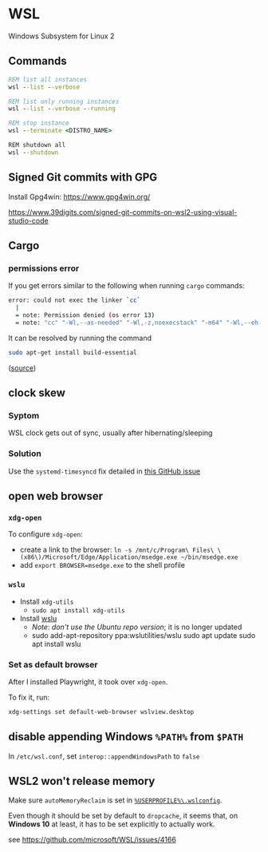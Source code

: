 # WSL

Windows Subsystem for Linux 2

## Commands

```cmd
REM list all instances
wsl --list --verbose

REM list only running instances
wsl --list --verbose --running

REM stop instance
wsl --terminate <DISTRO_NAME>

REM shutdown all
wsl --shutdown
```

## Signed Git commits with GPG

Install Gpg4win: <https://www.gpg4win.org/>

<https://www.39digits.com/signed-git-commits-on-wsl2-using-visual-studio-code>

## Cargo

### permissions error

If you get errors similar to the following when running `cargo` commands:

```bash
error: could not exec the linker `cc`
  |
  = note: Permission denied (os error 13)
  = note: "cc" "-Wl,--as-needed" "-Wl,-z,noexecstack" "-m64" "-Wl,--eh-frame-hdr" "-L" "/home/bagel/.rustup/toolchains/stable-x86_64-unknown-linux-gnu/lib/rustlib/x86_64-unknown-linux-gnu/lib"
```

It can be resolved by running the command

```bash
sudo apt-get install build-essential
```

([source](https://github.com/rust-lang/cargo/issues/6757#issuecomment-738494343))

## clock skew

### Syptom

WSL clock gets out of sync, usually after hibernating/sleeping

### Solution

Use the `systemd-timesyncd` fix detailed in [this GitHub issue](https://github.com/microsoft/WSL/issues/8204#issuecomment-1338334154)

## open web browser

### `xdg-open`

To configure `xdg-open`:

- create a link to the browser: `ln -s /mnt/c/Program\ Files\ \(x86\)/Microsoft/Edge/Application/msedge.exe ~/bin/msedge.exe`
- add `export BROWSER=msedge.exe` to the shell profile

### `wslu`

- Install `xdg-utils`
  - `sudo apt install xdg-utils`
- Install [wslu](https://wslutiliti.es/wslu/)
  - _Note_: _don't use the Ubuntu repo version_; it is no longer updated
  - sudo add-apt-repository ppa:wslutilities/wslu
        sudo apt update
        sudo apt install wslu

### Set as default browser

After I installed Playwright, it took over `xdg-open`.

To fix it, run:

```bash
xdg-settings set default-web-browser wslview.desktop
```

## disable appending Windows `%PATH%` from `$PATH`

In `/etc/wsl.conf`, set `interop::appendWindowsPath` to `false`

## WSL2 won't release memory

Make sure `autoMemoryReclaim` is set in [`%USERPROFILE%\.wslconfig`](https://learn.microsoft.com/en-us/windows/wsl/wsl-config#wslconfig).

Even though it should be set by default to `dropcache`, it seems that, on **Windows 10** at least, it has to be set explicitly to actually work.

see <https://github.com/microsoft/WSL/issues/4166>
